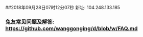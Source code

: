 ##2018年09月28日07时12分07秒 新址: 104.248.133.185
### 兔友常见问题及解答: https://github.com/wanggonging/d/blob/w/FAQ.md
